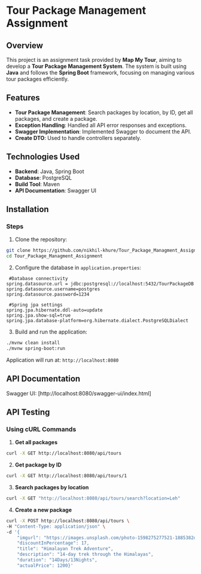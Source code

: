 # Tour Package Management Assignment

## Overview

This project is an assignment task provided by **Map My Tour**, aiming to develop a **Tour Package Management System**. 
The system is built using **Java** and follows the **Spring Boot** framework, focusing on managing various tour packages efficiently.

## Features

- **Tour Package Management**: Search packages by location, by ID, get all packages, and create a package.
- **Exception Handling**: Handled all API error responses and exceptions.
- **Swagger Implementation**: Implemented Swagger to document the API.
- **Create DTO**: Used to handle controllers separately.


## Technologies Used

- **Backend**: Java, Spring Boot
- **Database**: PostgreSQL
- **Build Tool**: Maven
- **API Documentation**: Swagger UI


## Installation

### Steps

1. Clone the repository:

```bash
git clone https://github.com/nikhil-khure/Tour_Package_Managment_Assignment.git
cd Tour_Package_Managment_Assignment
```

2. Configure the database in `application.properties`:

```properties
 #Database connectivity
spring.datasource.url = jdbc:postgresql://localhost:5432/TourPackageDB
spring.datasource.username=postgres
spring.datasource.password=1234

 #Spring jpa settings
spring.jpa.hibernate.ddl-auto=update
spring.jpa.show-sql=true
spring.jpa.database-platform=org.hibernate.dialect.PostgreSQLDialect

```

3. Build and run the application:

```bash
./mvnw clean install
./mvnw spring-boot:run
```

Application will run at: `http://localhost:8080`

## API Documentation

Swagger UI: [http://localhost:8080/swagger-ui/index.html]

## API Testing

### Using cURL Commands

1. **Get all packages**

```bash
curl -X GET http://localhost:8080/api/tours
```

2. **Get package by ID**

```bash
curl -X GET http://localhost:8080/api/tours/1
```

3. **Search packages by location**

```bash
curl -X GET "http://localhost:8080/api/tours/search?location=Leh"
```

4. **Create a new package**

```bash
curl -X POST http://localhost:8080/api/tours \
-H "Content-Type: application/json" \
-d '{
    "imgurl": "https://images.unsplash.com/photo-1598275277521-1885382d523a",
    "discountInPercentage": 17,
    "title": "Himalayan Trek Adventure",
    "description": "14-day trek through the Himalayas",
    "duration": "14Days/13Nights",
    "actualPrice": 1200}'
```
###
